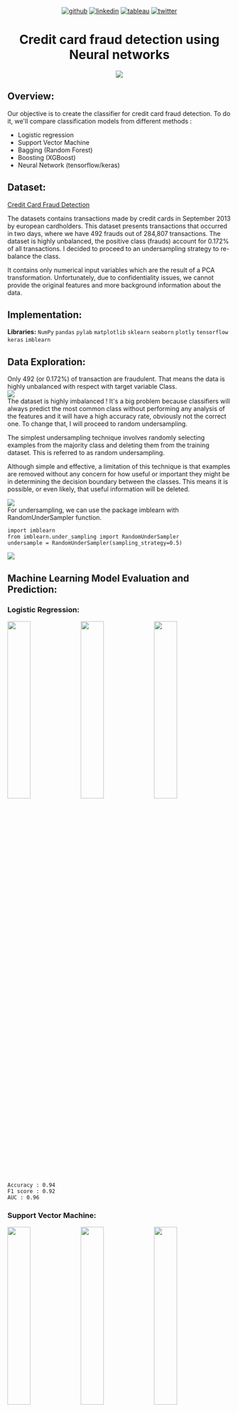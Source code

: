 <div align="center">
  
[1]: https://github.com/Pradnya1208
[2]: https://www.linkedin.com/in/pradnya-patil-b049161ba/
[3]: https://public.tableau.com/app/profile/pradnya.patil3254#!/
[4]: https://twitter.com/Pradnya1208


[![github](https://raw.githubusercontent.com/Pradnya1208/Telecom-Customer-Churn-prediction/c292abd3f9cc647a7edc0061193f1523e9c05e1f/icons/git.svg)][1]
[![linkedin](https://raw.githubusercontent.com/Pradnya1208/Telecom-Customer-Churn-prediction/9f5c4a255972275ced549ea6e34ef35019166944/icons/iconmonstr-linkedin-5.svg)][2]
[![tableau](https://raw.githubusercontent.com/Pradnya1208/Telecom-Customer-Churn-prediction/e257c5d6cf02f13072429935b0828525c601414f/icons/icons8-tableau-software%20(1).svg)][3]
[![twitter](https://raw.githubusercontent.com/Pradnya1208/Telecom-Customer-Churn-prediction/c9f9c5dc4e24eff0143b3056708d24650cbccdde/icons/iconmonstr-twitter-5.svg)][4]

</div>

# <div align="center">Credit card fraud detection using Neural networks</div>
<div align="center"><img src="https://github.com/Pradnya1208/Credit-Card-Fraud-Detection-Using-Neural-Networks/blob/main/output/intro.gif?raw=true"></div>



## Overview:
Our objective is to create the classifier for credit card fraud detection. To do it, we'll compare classification models from different methods :

- Logistic regression
- Support Vector Machine
- Bagging (Random Forest)
- Boosting (XGBoost)
- Neural Network (tensorflow/keras)
## Dataset:
[Credit Card Fraud Detection](https://www.kaggle.com/mlg-ulb/creditcardfraud)

The datasets contains transactions made by credit cards in September 2013 by european cardholders. This dataset presents transactions that occurred in two days, where we have 492 frauds out of 284,807 transactions. The dataset is highly unbalanced, the positive class (frauds) account for 0.172% of all transactions. I decided to proceed to an undersampling strategy to re-balance the class.

It contains only numerical input variables which are the result of a PCA transformation. Unfortunately, due to confidentiality issues, we cannot provide the original features and more background information about the data.<br>
## Implementation:

**Libraries:**  `NumPy` `pandas` `pylab` `matplotlib` `sklearn` `seaborn` `plotly` `tensorflow` `keras` `imblearn`
## Data Exploration:
Only 492 (or 0.172%) of transaction are fraudulent. That means the data is highly unbalanced with respect with target variable Class.<br>
<img src ="https://github.com/Pradnya1208/Credit-Card-Fraud-Detection-Using-Neural-Networks/blob/main/output/eda1.PNG?raw=true">
<br>
The dataset is highly imbalanced ! It's a big problem because classifiers will always predict the most common class without performing any analysis of the features and it will have a high accuracy rate, obviously not the correct one. To change that, I will proceed to random undersampling.

The simplest undersampling technique involves randomly selecting examples from the majority class and deleting them from the training dataset. This is referred to as random undersampling.

Although simple and effective, a limitation of this technique is that examples are removed without any concern for how useful or important they might be in determining the decision boundary between the classes. This means it is possible, or even likely, that useful information will be deleted.<br>

<img src="https://github.com/Pradnya1208/Credit-Card-Fraud-Detection-Using-Neural-Networks/blob/main/output/undersampling.PNG?raw=true">
<br>
For undersampling, we can use the package imblearn with RandomUnderSampler function. <br>

```
import imblearn
from imblearn.under_sampling import RandomUnderSampler 
undersample = RandomUnderSampler(sampling_strategy=0.5)
```

<img src= "https://github.com/Pradnya1208/Credit-Card-Fraud-Detection-Using-Neural-Networks/blob/main/output/eda2.PNG?raw=true">

## Machine Learning Model Evaluation and Prediction:
### Logistic Regression:
<img src ="https://github.com/Pradnya1208/Credit-Card-Fraud-Detection-Using-Neural-Networks/blob/main/output/lr.PNG?raw=true" width="32%"> <img src= "https://github.com/Pradnya1208/Credit-Card-Fraud-Detection-Using-Neural-Networks/blob/main/output/lr1.PNG?raw=true" width="32%"> <img src="https://github.com/Pradnya1208/Credit-Card-Fraud-Detection-Using-Neural-Networks/blob/main/output/lr2.PNG?raw=true" width="32%">
```
Accuracy : 0.94
F1 score : 0.92
AUC : 0.96
```

### Support Vector Machine:
<img src = "https://github.com/Pradnya1208/Credit-Card-Fraud-Detection-Using-Neural-Networks/blob/main/output/svm.PNG?raw=true" width="32%"> <img src = "https://github.com/Pradnya1208/Credit-Card-Fraud-Detection-Using-Neural-Networks/blob/main/output/svm2.PNG?raw=true" width="32%"> <img src = "https://github.com/Pradnya1208/Credit-Card-Fraud-Detection-Using-Neural-Networks/blob/main/output/svm1.PNG?raw=true" width="32%">
```
Accuracy : 0.94
F1 score : 0.92
AUC : 0.97
```


### Random Forest:

<img src = "https://github.com/Pradnya1208/Credit-Card-Fraud-Detection-Using-Neural-Networks/blob/main/output/RF.PNG?raw=true" width="32%"> <img src = "https://github.com/Pradnya1208/Credit-Card-Fraud-Detection-Using-Neural-Networks/blob/main/output/RF1.PNG?raw=true" width="32%"> <img src = "https://github.com/Pradnya1208/Credit-Card-Fraud-Detection-Using-Neural-Networks/blob/main/output/RF2.PNG?raw=true" width="32%">
```
Accuracy : 0.95
F1 score : 0.93
AUC : 0.97
```

### XGBoost:
The sequential ensemble methods, also known as “boosting”, creates a sequence of models that attempt to correct the mistakes of the models before them in the sequence. The first model is built on training data, the second model improves the first model, the third model improves the second, and so on.<br>
<img src = "https://github.com/Pradnya1208/Credit-Card-Fraud-Detection-Using-Neural-Networks/blob/main/output/XG.PNG?raw=true" width="32%"> <img src = "https://github.com/Pradnya1208/Credit-Card-Fraud-Detection-Using-Neural-Networks/blob/main/output/XG1.PNG?raw=true" width="32%"> <img src = "https://github.com/Pradnya1208/Credit-Card-Fraud-Detection-Using-Neural-Networks/blob/main/output/XG2.PNG?raw=true" width="32%">
```
Accuracy : 0.95
F1 score : 0.93
AUC : 0.97
```
### Multi Layer Perceptron:
<div align="center">
<img src="https://github.com/Pradnya1208/Credit-Card-Fraud-Detection-Using-Neural-Networks/blob/main/output/perceptron.PNG?raw=true">
</div>
The layers of a neural network are made of nodes. A node combines input from the data with a set of coefficients and bias, that either amplify or dampen that input, thereby assigning significance to inputs with regard to the task the algorithm is trying to learn. These input-weight products are summed and then the sum is passed through a node’s so-called activation function, to determine whether and to what extent that signal should progress further through the network to affect the ultimate outcome, say, an act of classification. If the signals passes through, the neuron has been “activated.” <br>

<img src = "https://github.com/Pradnya1208/Credit-Card-Fraud-Detection-Using-Neural-Networks/blob/main/output/percept.PNG?raw=true" width="32%"> <img src = "https://github.com/Pradnya1208/Credit-Card-Fraud-Detection-Using-Neural-Networks/blob/main/output/percept1.PNG?raw=true" width="32%"> <img src = "https://github.com/Pradnya1208/Credit-Card-Fraud-Detection-Using-Neural-Networks/blob/main/output/percept2.PNG?raw=true" width="32%">

```
Accuracy : 0.95
F1 score : 0.94
AUC : 0.98
```

### Neural Networks:
```
model = Sequential()
model.add(Dense(32, input_shape=(29,), activation='relu')),
model.add(Dropout(0.2)),
model.add(Dense(16, activation='relu')),
model.add(Dropout(0.2)),
model.add(Dense(8, activation='relu')),
model.add(Dropout(0.2)),
model.add(Dense(4, activation='relu')),
model.add(Dropout(0.2)),
model.add(Dense(1, activation='sigmoid'))
opt = tf.keras.optimizers.Adam(learning_rate=0.001) #optimizer
model.compile(optimizer=opt, loss=tf.keras.losses.BinaryCrossentropy(), metrics=['accuracy'])

earlystopper = tf.keras.callbacks.EarlyStopping(monitor='val_accuracy', min_delta=0, patience=15, verbose=1,mode='auto', baseline=None, restore_best_weights=False)
history = model.fit(X_train.values, y_train.values, epochs = 6, batch_size=5, validation_split = 0.15, verbose = 0, callbacks = [earlystopper])
```
The hidden layers are composed of an activation function called ReLU. It'is a piecewise linear function that will output the input directly if it is positive, otherwise, it will output zero. The last node has a sigmoid function that turns values to 0 or 1 (for binary classification).<br>

<img src = "https://github.com/Pradnya1208/Credit-Card-Fraud-Detection-Using-Neural-Networks/blob/main/output/NN1.PNG?raw=true" width="40%"> <img src = "https://github.com/Pradnya1208/Credit-Card-Fraud-Detection-Using-Neural-Networks/blob/main/output/NN2.PNG?raw=true" width="40%">
<img src="https://github.com/Pradnya1208/Credit-Card-Fraud-Detection-Using-Neural-Networks/blob/main/output/ANN.PNG?raw=true" width="33%"> <img src ="https://github.com/Pradnya1208/Credit-Card-Fraud-Detection-Using-Neural-Networks/blob/main/output/ANN1.PNG?raw=true" width="33%"> <img src="https://github.com/Pradnya1208/Credit-Card-Fraud-Detection-Using-Neural-Networks/blob/main/output/ANN2.PNG?raw=true" width="33%">
```
Accuracy : 0.95
F1 score : 0.94
AUC : 0.98
```





### Lessons Learned
`Neural Networks`
`Classification Algorithms`
`Multilayer Perceptrons`
`XGBoost classifier`
`Bagging`
`Boosting`







## Related:
[Credit card fraud detection using Ensemble methods](https://github.com/Pradnya1208/Credit-card-fraud-detection-using-ensemble-learning-predictive-models)
[Credit card fraud detection using Isolation Forest and LOF](https://github.com/Pradnya1208/Credit-card-fraud-detection-using-Isolation-Forest-and-LOF)
### Feedback

If you have any feedback, please reach out at pradnyapatil671@gmail.com


### 🚀 About Me
#### Hi, I'm Pradnya! 👋
I am an AI Enthusiast and  Data science & ML practitioner








[1]: https://github.com/Pradnya1208
[2]: https://www.linkedin.com/in/pradnya-patil-b049161ba/
[3]: https://public.tableau.com/app/profile/pradnya.patil3254#!/
[4]: https://twitter.com/Pradnya1208


[![github](https://raw.githubusercontent.com/Pradnya1208/Telecom-Customer-Churn-prediction/c292abd3f9cc647a7edc0061193f1523e9c05e1f/icons/git.svg)][1]
[![linkedin](https://raw.githubusercontent.com/Pradnya1208/Telecom-Customer-Churn-prediction/9f5c4a255972275ced549ea6e34ef35019166944/icons/iconmonstr-linkedin-5.svg)][2]
[![tableau](https://raw.githubusercontent.com/Pradnya1208/Telecom-Customer-Churn-prediction/e257c5d6cf02f13072429935b0828525c601414f/icons/icons8-tableau-software%20(1).svg)][3]
[![twitter](https://raw.githubusercontent.com/Pradnya1208/Telecom-Customer-Churn-prediction/c9f9c5dc4e24eff0143b3056708d24650cbccdde/icons/iconmonstr-twitter-5.svg)][4]

